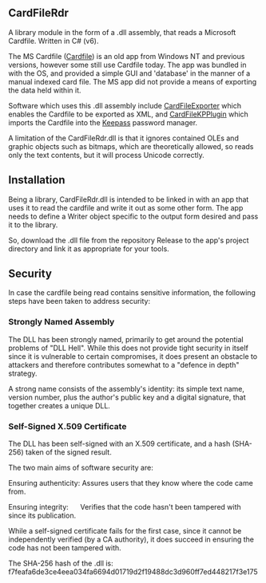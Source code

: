 ## CardFileRdr
A library module in the form of a .dll assembly, that reads a Microsoft Cardfile.  Written in C# (v6).

The MS Cardfile ([Cardfile](http://wikivisually.com/wiki/Cardfile)) is an old app from Windows NT and previous versions, however some still use Cardfile today.  The app was bundled in with the OS, and provided a simple GUI and 'database' in the manner of a manual indexed card file.  The MS app did not provide a means of exporting the data held within it.

Software which uses this .dll assembly include [CardFileExporter](http://github.com/antboy/CardFileExporter) which enables the Cardfile to be exported as XML, and [CardFileKPPlugin](http://github.com/antboy/CardFileKPPlugin) which imports the Cardfile into the [Keepass](http://keepass.info/) password manager.

A limitation of the CardFileRdr.dll is that it ignores contained OLEs and graphic objects such as bitmaps, which are theoretically allowed, so reads only the text contents, but it will process Unicode correctly.

## Installation
Being a library, CardFileRdr.dll is intended to be linked in with an app that uses it to read the cardfile and write it out as some other form.  The app needs to define a Writer object specific to the output form desired and pass it to the library.

So, download the .dll file from the repository Release to the app's project directory and link it as appropriate for your tools.

## Security
In case the cardfile being read contains sensitive information, the following steps have been taken to address security:

### Strongly Named Assembly
The DLL has been strongly named, primarily to get around the potential problems of "DLL Hell".  While this does not provide tight security in itself since it is vulnerable to certain compromises, it does present an obstacle to attackers and therefore contributes somewhat to a "defence in depth" strategy.

A strong name consists of the assembly's identity: its simple text name, version number, plus the author's public key and a digital signature, that together creates a unique DLL.

### Self-Signed X.509 Certificate
The DLL has been self-signed with an X.509 certificate, and a hash (SHA-256) taken of the signed result.

The two main aims of software security are:

Ensuring authenticity: Assures users that they know where the code came from.

Ensuring integrity:&nbsp;&nbsp;&nbsp;&nbsp;&nbsp; Verifies that the code hasn't been tampered with since its publication.

While a self-signed certificate fails for the first case, since it cannot be independently verified (by a CA authority), it does succeed in ensuring the code has not been tampered with.

The SHA-256 hash of the .dll is:
f7feafa6de3ce4eea034fa6694d01719d2f19488dc3d960ff7ed448217f3e175
